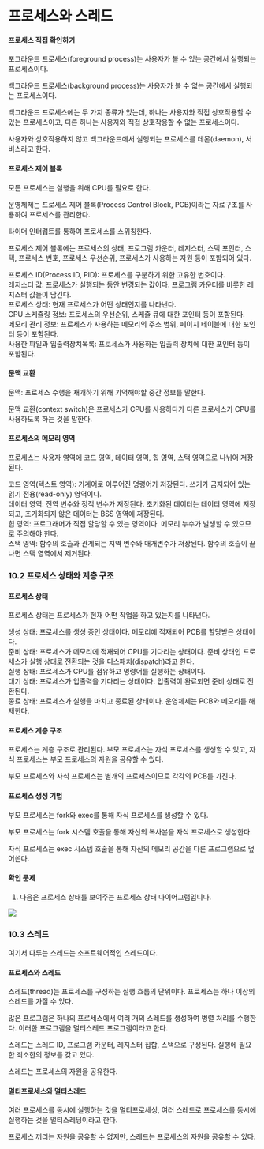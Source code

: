# 프로세스와 스레드

#### 프로세스 직접 확인하기 <a href="#undefined" id="undefined"></a>

포그라운드 프로세스(foreground process)는 사용자가 볼 수 있는 공간에서 실행되는 프로세스이다.

백그라운드 프로세스(background process)는 사용자가 볼 수 없는 공간에서 실행되는 프로세스이다.

백그라운드 프로세스에는 두 가지 종류가 있는데, 하나는 사용자와 직접 상호작용할 수 있는 프로세스이고, 다른 하나는 사용자와 직접 상호작용할 수 없는 프로세스이다.

사용자와 상호작용하지 않고 백그라운드에서 실행되는 프로세스를 데몬(daemon), 서비스라고 한다.

#### 프로세스 제어 블록 <a href="#undefined" id="undefined"></a>

모든 프로세스는 실행을 위해 CPU를 필요로 한다.

운영체제는 프로세스 제어 블록(Process Control Block, PCB)이라는 자료구조를 사용하여 프로세스를 관리한다.

타이머 인터럽트를 통하여 프로세스를 스위칭한다.

프로세스 제어 블록에는 프로세스의 상태, 프로그램 카운터, 레지스터, 스택 포인터, 스택, 프로세스 번호, 프로세스 우선순위, 프로세스가 사용하는 자원 등이 포함되어 있다.

프로세스 ID(Process ID, PID): 프로세스를 구분하기 위한 고유한 번호이다.\
레지스터 값: 프로세스가 실행되는 동안 변경되는 값이다. 프로그램 카운터를 비롯한 레지스터 값들이 담긴다.\
프로세스 상태: 현재 프로세스가 어떤 상태인지를 나타낸다.\
CPU 스케쥴링 정보: 프로세스의 우선순위, 스케쥴 큐에 대한 포인터 등이 포함된다.\
메모리 관리 정보: 프로세스가 사용하는 메모리의 주소 범위, 페이지 테이블에 대한 포인터 등이 포함된다.\
사용한 파일과 입출력장치목록: 프로세스가 사용하는 입출력 장치에 대한 포인터 등이 포함된다.

#### 문맥 교환 <a href="#undefined" id="undefined"></a>

문맥: 프로세스 수행을 재개하기 위해 기억해야할 중간 정보를 말한다.

문맥 교환(context switch)은 프로세스가 CPU를 사용하다가 다른 프로세스가 CPU를 사용하도록 하는 것을 말한다.

#### 프로세스의 메모리 영역 <a href="#undefined" id="undefined"></a>

프로세스는 사용자 영역에 코드 영역, 데이터 영역, 힙 영역, 스택 영역으로 나뉘어 저장된다.

코드 영역(텍스트 영역): 기계어로 이루어진 명령어가 저장된다. 쓰기가 금지되어 있는 읽기 전용(read-only) 영역이다.\
데이터 영역: 전역 변수와 정적 변수가 저장된다. 초기화된 데이터는 데이터 영역에 저장되고, 초기화되지 않은 데이터는 BSS 영역에 저장된다.\
힙 영역: 프로그래머가 직접 할당할 수 있는 영역이다. 메모리 누수가 발생할 수 있으므로 주의해야 한다.\
스택 영역: 함수의 호출과 관계되는 지역 변수와 매개변수가 저장된다. 함수의 호출이 끝나면 스택 영역에서 제거된다.

### 10.2 프로세스 상태와 계층 구조 <a href="#102" id="102"></a>

#### 프로세스 상태 <a href="#undefined" id="undefined"></a>

프로세스 상태는 프로세스가 현재 어떤 작업을 하고 있는지를 나타낸다.

생성 상태: 프로세스를 생성 중인 상태이다. 메모리에 적재되어 PCB를 할당받은 상태이다.\
준비 상태: 프로세스가 메모리에 적재되어 CPU를 기다리는 상태이다. 준비 상태인 프로세스가 실행 상태로 전환되는 것을 디스패치(dispatch)라고 한다.\
실행 상태: 프로세스가 CPU를 점유하고 명령어를 실행하는 상태이다.\
대기 상태: 프로세스가 입출력을 기다리는 상태이다. 입출력이 완료되면 준비 상태로 전환된다.\
종료 상태: 프로세스가 실행을 마치고 종료된 상태이다. 운영체제는 PCB와 메모리를 해제한다.

#### 프로세스 계층 구조 <a href="#undefined" id="undefined"></a>

프로세스는 계층 구조로 관리된다. 부모 프로세스는 자식 프로세스를 생성할 수 있고, 자식 프로세스는 부모 프로세스의 자원을 공유할 수 있다.

부모 프로세스와 자식 프로세스는 별개의 프로세스이므로 각각의 PCB를 가진다.

#### 프로세스 생성 기법 <a href="#undefined" id="undefined"></a>

부모 프로세스는 fork와 exec를 통해 자식 프로세스를 생성할 수 있다.

부모 프로세스는 fork 시스템 호출을 통해 자신의 복사본을 자식 프로세스로 생성한다.

자식 프로세스는 exec 시스템 호출을 통해 자신의 메모리 공간을 다른 프로그램으로 덮어쓴다.

#### 확인 문제 <a href="#undefined" id="undefined"></a>

1. 다음은 프로세스 상태를 보여주는 프로세스 상태 다이어그램입니다.

![](https://velog.velcdn.com/images/doxxx93/post/edd1a85d-195f-4b32-a8eb-4935677b9ad2/image.png)

### 10.3 스레드 <a href="#103" id="103"></a>

여기서 다루는 스레드는 소프트웨어적인 스레드이다.

#### 프로세스와 스레드 <a href="#undefined" id="undefined"></a>

스레드(thread)는 프로세스를 구성하는 실행 흐름의 단위이다. 프로세스는 하나 이상의 스레드를 가질 수 있다.

많은 프로그램은 하나의 프로세스에서 여러 개의 스레드를 생성하여 병렬 처리를 수행한다. 이러한 프로그램을 멀티스레드 프로그램이라고 한다.

스레드는 스레드 ID, 프로그램 카운터, 레지스터 집합, 스택으로 구성된다. 실행에 필요한 죄소한의 정보를 갖고 있다.

스레드는 프로세스의 자원을 공유한다.

#### 멀티프로세스와 멀티스레드 <a href="#undefined" id="undefined"></a>

여러 프로세스를 동시에 실행하는 것을 멀티프로세싱, 여러 스레드로 프로세스를 동시에 실행하는 것을 멀티스레딩이라고 한다.

프로세스 끼리는 자원을 공유할 수 없지만, 스레드는 프로세스의 자원을 공유할 수 있다.
